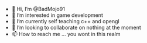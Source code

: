 - 👋 Hi, I’m @BadMojo91
- 👀 I’m interested in game development
- 🌱 I’m currently self teaching c++ and opengl 
- 💞️ I’m looking to collaborate on nothing at the moment
- 📫 How to reach me ... you wont in this realm

<!---
BadMojo91/BadMojo91 is a ✨ special ✨ repository because its `README.md` (this file) appears on your GitHub profile.
You can click the Preview link to take a look at your changes.
--->
